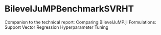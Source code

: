 # BilevelJuMPBenchmarkSVRHT
Companion to the technical report: Comparing BilevelJuMP.jl Formulations: Support Vector Regression Hyperparameter Tuning
